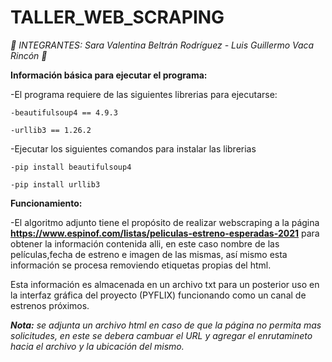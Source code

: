 # TALLER_WEB_SCRAPING

*🎄 INTEGRANTES: Sara Valentina Beltrán Rodríguez - Luis Guillermo Vaca Rincón 🎄*

**Información básica para ejecutar el programa:**

  -El programa requiere de las siguientes librerias para ejecutarse:
  
    -beautifulsoup4 == 4.9.3
    
    -urllib3 == 1.26.2 
    
    
  -Ejecutar los siguientes comandos para instalar las librerias
  
    -pip install beautifulsoup4
    
    -pip install urllib3
   
**Funcionamiento:**

  -El algoritmo adjunto tiene el propósito de realizar webscraping a la página **https://www.espinof.com/listas/peliculas-estreno-esperadas-2021**
   para obtener la información contenida alli, en este caso  nombre de las películas,fecha de estreno e imagen de las mismas, así mismo esta información se 
   procesa removiendo etiquetas propias del html.
   
   Esta información es almacenada en un archivo txt para un posterior uso en la interfaz gráfica del proyecto (PYFLIX) funcionando como un canal de estrenos próximos.
 
_**Nota:** se adjunta un archivo html en caso de que la página no permita mas solicitudes, en este se debera cambuar el URL y agregar el enrutamineto hacia el archivo y la ubicación del mismo._
